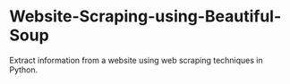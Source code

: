 # Website-Scraping-using-Beautiful-Soup
Extract information from a website using web scraping techniques in Python.
